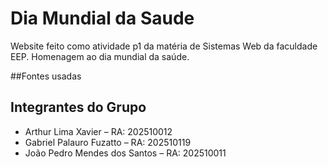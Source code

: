 # Dia Mundial da Saude

Website feito como atividade p1 da matéria de Sistemas Web da faculdade EEP. Homenagem ao dia mundial da saúde.

##Fontes usadas

## Integrantes do Grupo

- Arthur Lima Xavier – RA: 202510012 
- Gabriel Palauro Fuzatto – RA: 202510119
- João Pedro Mendes dos Santos – RA: 202510011